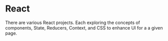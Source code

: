 # React

There are various React projects. Each exploring the concepts of components, State, Reducers, Context, and CSS to enhance UI for a a given page.
